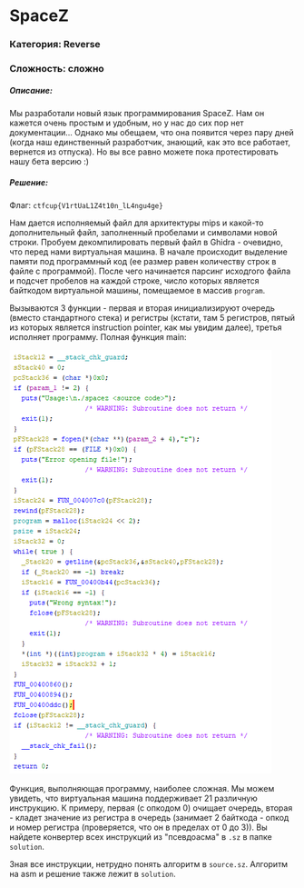 # SpaceZ

### Категория: Reverse
### Сложность: сложно

##### Описание:

Мы разработали новый язык программирования SpaceZ. Нам он кажется очень простым и удобным, но у нас до сих пор нет документации... Однако мы обещаем, что она появится через пару дней (когда наш единственный разработчик, знающий, как это все работает, вернется из отпуска). Но вы все равно можете пока протестировать нашу бета версию :)

##### Решение:

Флаг: `ctfcup{V1rtUaL1Z4t10n_lL4ngu4ge}`

Нам дается исполняемый файл для архитектуры mips и какой-то дополнительный файл, заполненный пробелами и символами новой строки. Пробуем декомпилировать первый файл в Ghidra - очевидно, что перед нами виртуальная машина. В начале происходит выделение памяти под программный код (ее размер равен количеству строк в файле с программой). После чего начинается парсинг исходгого файла и подсчет пробелов на каждой строке, число которых является байткодом виртуальной машины, помещаемое в массив `program`.

Вызываются 3 функции - первая и вторая инициализируют очередь (вместо стандартного стека) и регистры (кстати, там 5 регистров, пятый из которых является instruction pointer, как мы увидим далее), третья исполняет программу. Полная функция main:

![](img/1.png)

Функция, выполняющая программу, наиболее сложная. Мы можем увидеть, что виртуальная машина поддерживает 21 различную инструкцию. К примеру, первая (с опкодом 0) очищает очередь, вторая - кладет значение из регистра в очередь (занимает 2 байткода - опкод и номер регистра (проверяется, что он в пределах от 0 до 3)). Вы найдете конвертер всех инструкций из "псевдоасма" в `.sz` в папке `solution`.

Зная все инструкции, нетрудно понять алгоритм в `source.sz`. Алгоритм на asm и решение также лежит в `solution`.
